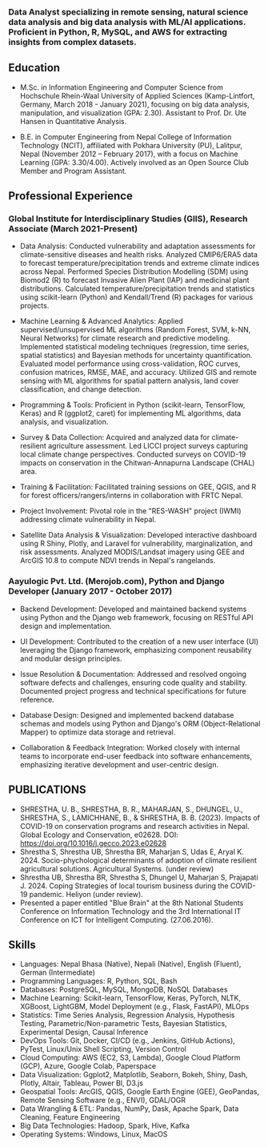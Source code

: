 ### Data Analyst specializing in remote sensing, natural science data analysis and big data analysis with ML/AI applications. Proficient in Python, R, MySQL, and AWS for extracting insights from complex datasets.

## Education 

- M.Sc. in Information Engineering and Computer Science from Hochschule Rhein-Waal University of Applied Sciences (Kamp-Lintfort, Germany, March 2018 - January 2021), focusing on big data analysis, manipulation, and visualization (GPA: 2.30). Assistant to Prof. Dr. Ute Hansen in Quantitative Analysis.
  
- B.E. in Computer Engineering from Nepal College of Information Technology (NCIT), affiliated with Pokhara University (PU), Lalitpur, Nepal (November 2012 – February 2017), with a focus on Machine Learning (GPA: 3.30/4.00). Actively involved as an Open Source Club Member and Program Assistant.

## Professional Experience

### Global Institute for Interdisciplinary Studies (GIIS), Research Associate (March 2021-Present)

- Data Analysis: Conducted vulnerability and adaptation assessments for climate-sensitive diseases and health risks. Analyzed CMIP6/ERA5 data to forecast temperature/precipitation trends and extreme climate indices across Nepal. Performed Species Distribution Modelling (SDM) using Biomod2 (R) to forecast Invasive Alien Plant (IAP) and medicinal plant distributions. Calculated temperature/precipitation trends and statistics using scikit-learn (Python) and Kendall/Trend (R) packages for various projects.

- Machine Learning & Advanced Analytics: Applied supervised/unsupervised ML algorithms (Random Forest, SVM, k-NN, Neural Networks) for climate research and predictive modeling. Implemented statistical modeling techniques (regression, time series, spatial statistics) and Bayesian methods for uncertainty quantification. Evaluated model performance using cross-validation, ROC curves, confusion matrices, RMSE, MAE, and accuracy. Utilized GIS and remote sensing with ML algorithms for spatial pattern analysis, land cover classification, and change detection.

- Programming & Tools: Proficient in Python (scikit-learn, TensorFlow, Keras) and R (ggplot2, caret) for implementing ML algorithms, data analysis, and visualization.

- Survey & Data Collection: Acquired and analyzed data for climate-resilient agriculture assessment. Led LICCI project surveys capturing local climate change perspectives. Conducted surveys on COVID-19 impacts on conservation in the Chitwan-Annapurna Landscape (CHAL) area.

- Training & Facilitation: Facilitated training sessions on GEE, QGIS, and R for forest officers/rangers/interns in collaboration with FRTC Nepal.

- Project Involvement: Pivotal role in the "RES-WASH" project (IWMI) addressing climate vulnerability in Nepal.

- Satellite Data Analysis & Visualization: Developed interactive dashboard using R Shiny, Plotly, and Laravel for vulnerability, marginalization, and risk assessments. Analyzed MODIS/Landsat imagery using GEE and ArcGIS 10.8 to compute NDVI trends in Nepal's rangelands.

### Aayulogic Pvt. Ltd. (Merojob.com), Python and Django Developer (January 2017 - October 2017)

- Backend Development: Developed and maintained backend systems using Python and the Django web framework, focusing on RESTful API design and implementation.

- UI Development: Contributed to the creation of a new user interface (UI) leveraging the Django framework, emphasizing component reusability and modular design principles.

- Issue Resolution & Documentation: Addressed and resolved ongoing software defects and challenges, ensuring code quality and stability. Documented project progress and technical specifications for future reference.

- Database Design: Designed and implemented backend database schemas and models using Python and Django's ORM (Object-Relational Mapper) to optimize data storage and retrieval.

- Collaboration & Feedback Integration: Worked closely with internal teams to incorporate end-user feedback into software enhancements, emphasizing iterative development and user-centric design.

## PUBLICATIONS

- SHRESTHA, U. B., SHRESTHA, B. R., MAHARJAN, S., DHUNGEL, U., SHRESTHA, S., LAMICHHANE, B., & SHRESTHA, B. B. 
(2023). Impacts of COVID-19 on conservation programs and research activities in Nepal. Global Ecology and 
Conservation, e02628. DOI: https://doi.org/10.1016/j.gecco.2023.e02628 
- Shrestha S, Shrestha UB, Shrestha BR, Maharjan S, Udas E, Aryal K. 2024. Socio-phychological determinants of 
adoption of climate resilient agricultural solutions. Agricultural Systems. (under review) 
- Shrestha UB, Shrestha BR, Shrestha S, Dhungel U, Maharjan S, Prajapati J. 2024. Coping Strategies of local tourism 
business during the COVID-19 pandemic. Heliyon (under review). 
- Presented a paper entitled "Blue Brain" at the 8th National Students Conference on Information Technology and the 
3rd International IT Conference on ICT for Intelligent Computing. (27.06.2016).

## Skills

- Languages: Nepal Bhasa (Native), Nepali (Native), English (Fluent), German (Intermediate)
- Programming Languages: R, Python, SQL, Bash
- Databases: PostgreSQL, MySQL, MongoDB, NoSQL Databases
- Machine Learning: Scikit-learn, TensorFlow, Keras, PyTorch, NLTK, XGBoost, LightGBM, Model Deployment (e.g., Flask, FastAPI), MLOps
- Statistics: Time Series Analysis, Regression Analysis, Hypothesis Testing, Parametric/Non-parametric Tests, Bayesian Statistics, Experimental Design, Causal Inference
- DevOps Tools: Git, Docker, CI/CD (e.g., Jenkins, GitHub Actions), PyTest, Linux/Unix Shell Scripting, Version Control
- Cloud Computing: AWS (EC2, S3, Lambda), Google Cloud Platform (GCP), Azure, Google Colab, Paperspace
- Data Visualization: Ggplot2, Matplotlib, Seaborn, Bokeh, Shiny, Dash, Plotly, Altair, Tableau, Power BI, D3.js
- Geospatial Tools: ArcGIS, QGIS, Google Earth Engine (GEE), GeoPandas, Remote Sensing Software (e.g., ENVI), GDAL/OGR
- Data Wrangling & ETL: Pandas, NumPy, Dask, Apache Spark, Data Cleaning, Feature Engineering
- Big Data Technologies: Hadoop, Spark, Hive, Kafka
- Operating Systems: Windows, Linux, MacOS

